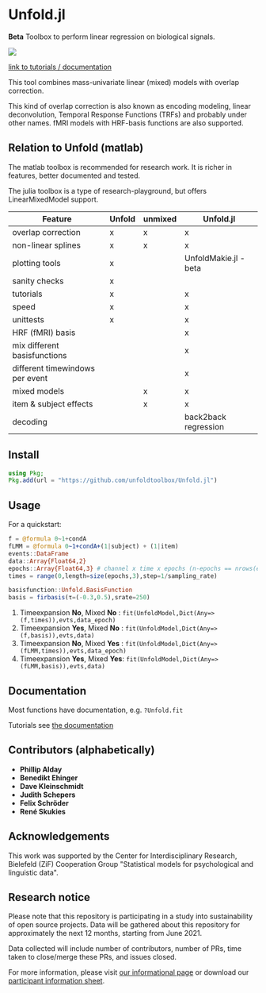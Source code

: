 # Unfold.jl

**Beta** Toolbox to perform linear regression on biological signals. 

![](https://github.com/unfoldtoolbox/Unfold.jl/workflows/CI/badge.svg)

[link to tutorials / documentation](https://unfoldtoolbox.github.io/Unfold.jl/dev/)

This tool combines mass-univariate linear (mixed) models with overlap correction.

This kind of overlap correction is also known as encoding modeling, linear deconvolution, Temporal Response Functions (TRFs) and probably under other names. fMRI models with HRF-basis functions are also supported.

## Relation to Unfold (matlab)
The matlab toolbox is recommended for research work. It is richer in features, better documented and tested.

The julia toolbox is a type of research-playground, but offers LinearMixedModel support.


| Feature                 | Unfold | unmixed | Unfold.jl |
|-------------------------|--------|---------|-----------|
| overlap correction      | x      | x       | x         |
| non-linear splines      | x      | x       | x         |
| plotting tools          | x      |         | UnfoldMakie.jl - beta        |
| sanity checks           | x      |         |           |
| tutorials               | x      |         | x       |
| speed                   | x      |         | x         |
| unittests               | x      |         | x         |
| HRF (fMRI) basis        |        |         | x         |
| mix different basisfunctions      |        |         | x         |
| different timewindows per event   |        |         | x         |
| mixed models            |        | x       | x         |
| item & subject effects  |        | x       | x         |
| decoding  |        |        | back2back regression         |

## Install
```julia
using Pkg;
Pkg.add(url = "https://github.com/unfoldtoolbox/Unfold.jl")
```

## Usage
For a quickstart:

```julia
f = @formula 0~1+condA
fLMM = @formula 0~1+condA+(1|subject) + (1|item)
events::DataFrame
data::Array{Float64,2}
epochs::Array{Float64,3} # channel x time x epochs (n-epochs == nrows(events))
times = range(0,length=size(epochs,3),step=1/sampling_rate)

basisfunction::Unfold.BasisFunction
basis = firbasis(τ=(-0.3,0.5),srate=250)
```


1. Timeexpansion **No**, Mixed **No**  : `fit(UnfoldModel,Dict(Any=>(f,times)),evts,data_epoch)`
1. Timeexpansion **Yes**, Mixed **No** : `fit(UnfoldModel,Dict(Any=>(f,basis)),evts,data)`
1. Timeexpansion **No**, Mixed **Yes** : `fit(UnfoldModel,Dict(Any=>(fLMM,times)),evts,data_epoch)`
1. Timeexpansion **Yes**, Mixed **Yes**: `fit(UnfoldModel,Dict(Any=>(fLMM,basis)),evts,data)`


## Documentation
Most functions have documentation, e.g. `?Unfold.fit`

Tutorials see [the documentation](https://unfoldtoolbox.github.io/Unfold.jl/dev/)



## Contributors (alphabetically)
- **Phillip Alday**
- **Benedikt Ehinger**
- **Dave Kleinschmidt**
- **Judith Schepers**
- **Felix Schröder**
- **René Skukies**


## Acknowledgements
This work was supported by the Center for Interdisciplinary Research, Bielefeld (ZiF) Cooperation Group "Statistical models for psychological and linguistic data".

## Research notice
Please note that this repository is participating in a study into sustainability
 of open source projects. Data will be gathered about this repository for
 approximately the next 12 months, starting from June 2021.

Data collected will include number of contributors, number of PRs, time taken to
 close/merge these PRs, and issues closed.

For more information, please visit
[our informational page](https://sustainable-open-science-and-software.github.io/) or download our [participant information sheet](https://sustainable-open-science-and-software.github.io/assets/PIS_sustainable_software.pdf).
